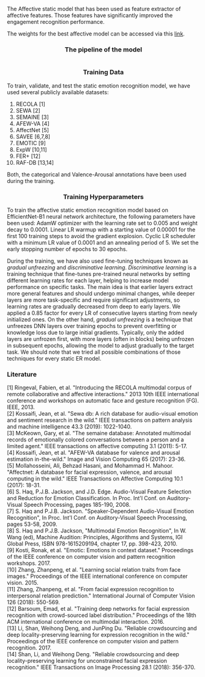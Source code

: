 The Affective static model that has been used as feature extractor of affective features. Those features have significantly improved the engagement recognition performance. 

The weights for the best affective model can be accessed via this [link](https://drive.google.com/drive/folders/16nL_5J9I9MEnJQI34fgRMdSUm9HwfgwX?usp=drive_link).


<h3 align="center"> The pipeline of the model </h3>
<img alt="" align="center" src="https://github.com/DresvyanskiyDenis/engagement-CMM/tree/main/figures/facial_pipeline.png" />

<h3 align="center">Training Data</h3>

To train, validate, and test the static emotion recognition model, we have used several publicly available datasets:
1. RECOLA [1]
2. SEWA [2]
3. SEMAINE [3]
4. AFEW-VA [4]
5. AffectNet [5]
6. SAVEE [6,7,8]
7. EMOTIC [9]
8. ExpW [10,11]
9. FER+ [12]
10. RAF-DB [13,14]

Both, the categorical and Valence-Arousal annotations have been used during the training.

<h3 align="center">Training Hyperparameters</h3>
To train the affective static emotion recognition model based on EfficientNet-B1 neural network architecture, the following parameters have been used:
AdamW optimizer with the learning rate set to 0.005 and weight decay to 0.0001.
Linear LR warmup with a starting value of 0.00001 for the first 100 training steps to avoid the gradient explosion. 
Cyclic LR scheduler with a minimum LR value of 0.0001 and an annealing period of 5. 
We set the early stopping number of epochs to 30 epochs. 

During the training, we have also used fine-tuning techniques known as *gradual unfreezing* and *discriminative learning*.
*Discriminative learning* is a training technique that fine-tunes pre-trained neural networks by setting different learning rates for each layer, helping to increase model performance on specific tasks. The main idea is that earlier layers extract more general features and should undergo minimal changes, while deeper layers are more task-specific and require significant adjustments, so learning rates are gradually decreased from deep to early layers. We applied a 0.85 factor for every LR of consecutive layers starting from newly initialized ones. On the other hand, *gradual unfreezing* is a technique that unfreezes DNN layers over training epochs to prevent overfitting or knowledge loss due to large initial gradients. Typically, only the added layers are unfrozen first, with more layers (often in blocks) being unfrozen in subsequent epochs, allowing the model to adjust gradually to the target task. We should note that we tried all possible combinations of those techniques for every static ER model. 


<h3>Literature</h3>
[1] Ringeval, Fabien, et al. "Introducing the RECOLA multimodal corpus of remote collaborative and affective interactions." 2013 10th IEEE international conference and workshops on automatic face and gesture recognition (FG). IEEE, 2013.<br />
[2] Kossaifi, Jean, et al. "Sewa db: A rich database for audio-visual emotion and sentiment research in the wild." IEEE transactions on pattern analysis and machine intelligence 43.3 (2019): 1022-1040.<br />
[3] McKeown, Gary, et al. "The semaine database: Annotated multimodal records of emotionally colored conversations between a person and a limited agent." IEEE transactions on affective computing 3.1 (2011): 5-17.<br />
[4] Kossaifi, Jean, et al. "AFEW-VA database for valence and arousal estimation in-the-wild." Image and Vision Computing 65 (2017): 23-36.<br />
[5] Mollahosseini, Ali, Behzad Hasani, and Mohammad H. Mahoor. "Affectnet: A database for facial expression, valence, and arousal computing in the wild." IEEE Transactions on Affective Computing 10.1 (2017): 18-31.<br />
[6] S. Haq, P.J.B. Jackson, and J.D. Edge. Audio-Visual Feature Selection and Reduction for Emotion Classification. In Proc. Int'l Conf. on Auditory-Visual Speech Processing, pages 185-190, 2008. <br />
[7] S. Haq and P.J.B. Jackson. "Speaker-Dependent Audio-Visual Emotion Recognition", In Proc. Int'l Conf. on Auditory-Visual Speech Processing, pages 53-58, 2009.<br />
[8] S. Haq and P.J.B. Jackson, "Multimodal Emotion Recognition", In W. Wang (ed), Machine Audition: Principles, Algorithms and Systems, IGI Global Press, ISBN 978-1615209194, chapter 17, pp. 398-423, 2010.<br />
[9] Kosti, Ronak, et al. "Emotic: Emotions in context dataset." Proceedings of the IEEE conference on computer vision and pattern recognition workshops. 2017.<br />
[10] Zhang, Zhanpeng, et al. "Learning social relation traits from face images." Proceedings of the IEEE international conference on computer vision. 2015.<br />
[11] Zhang, Zhanpeng, et al. "From facial expression recognition to interpersonal relation prediction." International Journal of Computer Vision 126 (2018): 550-569.<br />
[12] Barsoum, Emad, et al. "Training deep networks for facial expression recognition with crowd-sourced label distribution." Proceedings of the 18th ACM international conference on multimodal interaction. 2016.<br />
[13] Li, Shan, Weihong Deng, and JunPing Du. "Reliable crowdsourcing and deep locality-preserving learning for expression recognition in the wild." Proceedings of the IEEE conference on computer vision and pattern recognition. 2017.<br />
[14] Shan, Li, and Weihong Deng. "Reliable crowdsourcing and deep locality-preserving learning for unconstrained facial expression recognition." IEEE Transactions on Image Processing 28.1 (2018): 356-370.<br />

